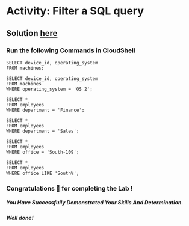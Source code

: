 # Activity: Filter a SQL query

## Solution [here]()

### Run the following Commands in CloudShell

```
SELECT device_id, operating_system
FROM machines;

SELECT device_id, operating_system
FROM machines
WHERE operating_system = 'OS 2';

SELECT *
FROM employees
WHERE department = 'Finance';

SELECT *
FROM employees
WHERE department = 'Sales';

SELECT *
FROM employees
WHERE office = 'South-109';

SELECT *
FROM employees
WHERE office LIKE 'South%';
```

### Congratulations 🎉 for completing the Lab !

##### *You Have Successfully Demonstrated Your Skills And Determination.*

#### *Well done!*

 

 